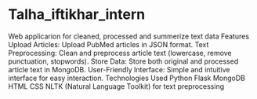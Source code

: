 # Talha_iftikhar_intern
Web applicarion for cleaned, processed and summerize text data 
Features
Upload Articles: Upload PubMed articles in JSON format.
Text Preprocessing: Clean and preprocess article text (lowercase, remove punctuation, stopwords).
Store Data: Store both original and processed article text in MongoDB.
User-Friendly Interface: Simple and intuitive interface for easy interaction.
Technologies Used
Python
Flask
MongoDB
HTML
CSS
NLTK (Natural Language Toolkit) for text preprocessing
